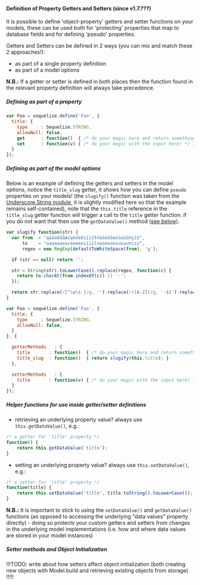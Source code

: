 #### Definition of Property Getters and Setters (since v1.7.???)

It is possible to define 'object-property' getters and setter functions on your models, these can be used both for 'protecting' properties that map to database fields and for defining 'pseudo' properties.

Getters and Setters can be defined in 2 ways (you can mix and match these 2 approaches!):

+ as part of a single property definition
+ as part of a model options

**N.B.:** If a getter or setter is defined in both places then the function found in the relevant property definition will always take precedence.

##### Defining as part of a property

```js
var Foo = sequelize.define('Foo', {
  title: {
    type     : Sequelize.STRING,
    allowNull: false,
    get      : function()  { /* do your magic here and return something! */ },
    set      : function(v) { /* do your magic with the input here! */ }
  }
});
```

##### Defining as part of the model options

Below is an example of defining the getters and setters in the model options, notice the `title_slug` getter, it shows how you can define `pseudo` properties on your models! (the `slugify()` function was taken from the [Underscore.String module](https://github.com/epeli/underscore.string), it is slightly modified here so that the example remains self-contained), note that the `this.title` reference in the `title_slug` getter function will trigger a call to the `title` getter function. if you do not want that then
use the `getDataValue()` method ([see below](#get_and_set_helper_funcs)).

```js
var slugify function(str) {
  var from  = "ąàáäâãåæćęèéëêìíïîłńòóöôõøśùúüûñçżź",
      to    = "aaaaaaaaceeeeeiiiilnoooooosuuuunczz",
      regex = new RegExp(defaultToWhiteSpace(from), 'g');

  if (str == null) return '';

  str = String(str).toLowerCase().replace(regex, function(c) {
    return to.charAt(from.indexOf(c)) || '-';
  });

  return str.replace(/[^\w\s-]/g, '').replace(/([A-Z])/g, '-$1').replace(/[-_\s]+/g, '-').toLowerCase();
}

var Foo = sequelize.define('Foo', {
  title: {
    type     : Sequelize.STRING,
    allowNull: false,
  }
}, {

  getterMethods   : {
    title       : function()  { /* do your magic here and return something! */ },
    title_slug  : function()  { return slugify(this.title); }
  },

  setterMethods   : {
    title       : function(v) { /* do your magic with the input here! */ },
  }
});
```


##### <a id="get_and_set_helper_funcs"></a> Helper functions for use inside getter/setter definitions

+ retrieving an underlying property value? always use `this.getDataValue()`, e.g.:
```js
/* a getter for 'title' property */
function() {
    return this.getDataValue('title');
}
```
+ setting an underlying property value? always use `this.setDataValue()`, e.g.:
```js
/* a setter for 'title' property */
function(title) {
    return this.setDataValue('title', title.toString().toLowerCase());
}
```

**N.B.:** It is important to stick to using the `setDataValue()` and `getDataValue()` functions (as opposed to accessing the underlying "data values" property directly) - doing so protects your custom getters and setters from changes in the underlying model implementations (i.e. how and where data values are stored in your model instances)


##### Setter methods and Object Initialization


!!!TODO: write about how setters affect object initialization (both creating new objects with Model.build and retrieving existing objects from storage) !!!!!